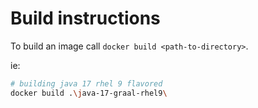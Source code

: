 # Build instructions

To build an image call `docker build <path-to-directory>`.

ie: 

```sh 
# building java 17 rhel 9 flavored
docker build .\java-17-graal-rhel9\ 
```

